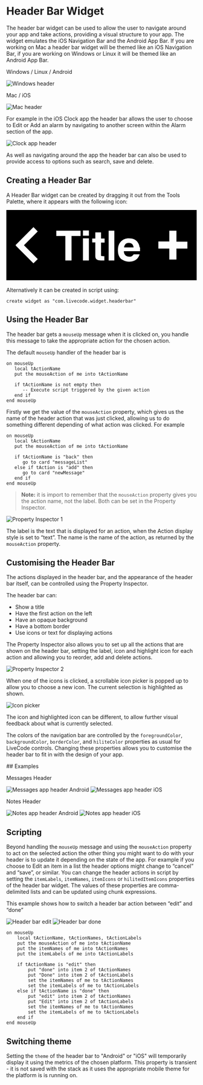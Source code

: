 # Header Bar Widget
The header bar widget can be used to allow the user to navigate around 
your app and take actions, providing a visual structure to your app.
The widget emulates the iOS Navigation Bar and the Android App Bar. If 
you are working on Mac a header bar widget will be themed like an iOS 
Navigation Bar, if you are working on Windows or Linux it will be themed 
like an Android App Bar.

Windows / Linux / Android

![Windows header](images/header.png)

Mac / iOS

![Mac header](images/mac-header.png)

For example in the iOS Clock app the header bar allows the user to 
choose to Edit or Add an alarm by navigating to another screen within 
the Alarm section of the app.

![Clock app header](images/clock.png)

As well as navigating around the app the header bar can also be used to provide access to options such as search, save and delete.

## Creating a Header Bar
A Header Bar widget can be created by dragging it out from the Tools
Palette, where it appears with the following icon:

<svg viewBox="0 0 80 30" style="display:block;margin:auto" width="auto" height="50">
  <path d="M0,0v29.5h80.2V0H0z M13.2,20.6l-1.8,1.8l-7.5-7.5l0.1-0.1l-0.1-0.1l7.5-7.5l1.8,1.8l-5.8,5.8L13.2,20.6z M31.2,10.9h-3.8v10.3h-2.6V10.9H21V8.7h10.2V10.9z M34.7,21.2h-2.5v-9.3h2.5V21.2z M34.7,10.8h-2.5V8.6h2.5V10.8z M41.3,13.7h-1.5v4.9c0,0.4,0,0.6,0.1,0.7c0.1,0.1,0.4,0.1,0.9,0.1c0.1,0,0.2,0,0.2,0s0.2,0,0.2,0v1.8l-1.1,0c-1.1,0-1.9-0.2-2.3-0.6c-0.3-0.3-0.4-0.7-0.4-1.3v-5.7h-1.3V12h1.3V9.4h2.4V12h1.5V13.7z M45.4,21.2h-2.4V8.7h2.4V21.2z M56.2,17.3h-6.8c0,0.9,0.4,1.6,1,2c0.4,0.2,0.8,0.3,1.3,0.3c0.6,0,1-0.1,1.3-0.4c0.2-0.2,0.4-0.4,0.5-0.6h2.5c-0.1,0.6-0.4,1.1-0.9,1.7c-0.8,0.9-2,1.4-3.5,1.4c-1.2,0-2.3-0.4-3.3-1.1c-0.9-0.8-1.4-2-1.4-3.7c0-1.6,0.4-2.8,1.3-3.7c0.9-0.9,2-1.3,3.3-1.3c0.8,0,1.5,0.1,2.2,0.4c0.6,0.3,1.2,0.7,1.6,1.4c0.4,0.6,0.6,1.2,0.7,1.9c0,0,0,0.1,0,0.1h-2.5c-0.1-0.6-0.3-1-0.6-1.4c-0.4-0.3-0.9-0.5-1.4-0.5c-0.6,0-1.1,0.2-1.4,0.5c-0.3,0.4-0.6,0.8-0.6,1.4h3.1h1.1h2.5C56.2,16.1,56.2,16.6,56.2,17.3z M76.1,16.2h-4.6v4.6h-3v-4.6h-4.6v-3h4.6V8.7h3v4.6h4.6V16.2z" />
</svg>


Alternatively it can be created in script using:

	create widget as "com.livecode.widget.headerbar"

## Using the Header Bar

The header bar gets a `mouseUp` message when it is clicked on, you 
handle this message to take the appropriate action for the chosen 
action.

The default `mouseUp` handler of the header bar is

	on mouseUp
	   local tActionName
	   put the mouseAction of me into tActionName

	   if tActionName is not empty then
		  -- Execute script triggered by the given action
	   end if
	end mouseUp
	
Firstly we get the value of the `mouseAction` property, which gives us 
the name of the header action that was just clicked, allowing us to do 
something different depending of what action was clicked. For example

	on mouseUp
	   local tActionName
	   put the mouseAction of me into tActionName

	   if tActionName is "back" then
		  go to card "messageList"
	   else if tAction is "add" then
		  go to card "newMessage"
	   end if
	end mouseUp
	
> **Note:** it is import to remember that the `mouseAction` property 
> gives you the action name, not the label. Both can be set in the 
> Property Inspector.

![Property Inspector 1](images/pi-1.png)

The label is the text that is displayed for an action, when the Action 
display style is set to “text”. The name is the name of the action, as 
returned by the `mouseAction` property.

## Customising the Header Bar

The actions displayed in the header bar, and the appearance of the header bar itself, can be controlled using the Property Inspector.

The header bar can: 

* Show a title
* Have the first action on the left
* Have an opaque background
* Have a bottom border
* Use icons or text for displaying actions

The Property Inspector also allows you to set up all the actions that 
are shown on the header bar, setting the label, icon and highlight icon 
for each action and allowing you to reorder, add and delete actions.

![Property Inspector 2](images/pi-2.png)

When one of the icons is clicked, a scrollable icon picker is popped up 
to allow you to choose a new icon. The current selection is highlighted 
as shown.

![Icon picker](images/icon-picker.png)

The icon and highlighted icon can be different, to allow further visual 
feedback about what is currently selected.

The colors of the navigation bar are controlled by the 
`foregroundColor`, `backgroundColor`, `borderColor`, and `hiliteColor` 
properties as usual for LiveCode controls. Changing these properties 
allows you to customise the header bar to fit in with the design of your 
app.

## Examples

Messages Header

![Messages app header Android](images/android-messages.png)
![Messages app header iOS](images/ios-messages.png)

Notes Header

![Notes app header Android](images/android-notes.png)
![Notes app header iOS](images/ios-notes.png)

## Scripting
Beyond handling the `mouseUp` message and using the `mouseAction` 
property to act on the selected action the other thing you might want to 
do with your header is to update it depending on the state of the app. 
For example if you choose to Edit an item in a list the header options 
might change to “cancel” and “save”, or similar. You can change the 
header actions in script by setting the `itemLabels`, `itemNames`, 
`itemIcons` or `hilitedItemIcons` properties of the header bar widget. 
The values of these properties are comma-delimited lists and can be 
updated using chunk expressions.

This example shows how to switch a header bar action between “edit” and 
“done”

![Header bar edit](images/header-change-1.png)
![Header bar done](images/header-change-2.png)

	on mouseUp
		local tActionName, tActionNames, tActionLabels
		put the mouseAction of me into tActionName 
		put the itemNames of me into tActionNames 
		put the itemLabels of me into tActionLabels 

		if tActionName is "edit" then 
			put "done" into item 2 of tActionNames 
			put "Done" into item 2 of tActionLabels 
			set the itemNames of me to tActionNames 
			set the itemLabels of me to tActionLabels 
		else if tActionName is "done" then 
			put "edit" into item 2 of tActionNames 
			put "Edit" into item 2 of tActionLabels 
			set the itemNames of me to tActionNames 
			set the itemLabels of me to tActionLabels 
		end if 
	end mouseUp
	
## Switching theme
Setting the `theme` of the header bar to "Android" or "iOS" will 
temporarily display it using the metrics of the chosen platform. This
property is transient - it is not saved with the stack as it uses the 
appropriate mobile theme for the platform is is running on.